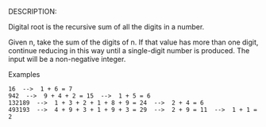 DESCRIPTION:

Digital root is the recursive sum of all the digits in a number.

Given n, take the sum of the digits of n. If that value has more than one digit, continue reducing in this way until a single-digit number is produced. The input will be a non-negative integer.

Examples


    16  -->  1 + 6 = 7
	942  -->  9 + 4 + 2 = 15  -->  1 + 5 = 6
	132189  -->  1 + 3 + 2 + 1 + 8 + 9 = 24  -->  2 + 4 = 6
	493193  -->  4 + 9 + 3 + 1 + 9 + 3 = 29  -->  2 + 9 = 11  -->  1 + 1 = 2

